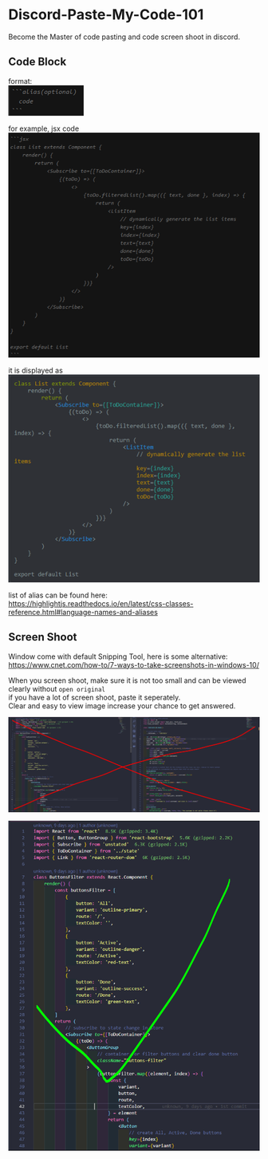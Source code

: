 # Discord-Paste-My-Code-101

Become the Master of code pasting and code screen shoot in discord.

## Code Block

format:  
![](./img/format.png)

for example, jsx code  
![](./img/jsx.png)

it is displayed as  
![](./img/jsx2.png)

list of alias can be found here:   
https://highlightjs.readthedocs.io/en/latest/css-classes-reference.html#language-names-and-aliases

## Screen Shoot

Window come with default Snipping Tool, here is some alternative:  
https://www.cnet.com/how-to/7-ways-to-take-screenshots-in-windows-10/

When you screen shoot, make sure it is not too small and can be viewed clearly without `open original`  
if you have a lot of screen shoot, paste it seperately.  
Clear and easy to view image increase your chance to get answered.

![](./img/screen1.png)

![](./img/screen2.png)

